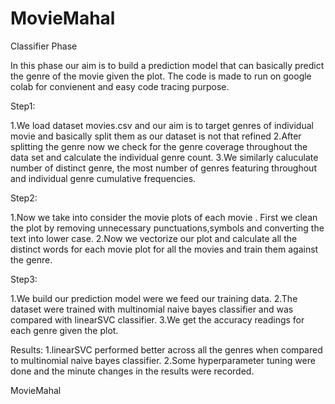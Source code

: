 # MovieMahal
Classifier Phase

In this phase our aim is to build a prediction model that can basically predict the genre of the movie given the plot.
The code is made to run on google colab for convienent and easy code tracing purpose.

Step1:

1.We load dataset movies.csv and our aim is to target genres of individual movie and basically split them as our dataset is not that refined
2.After splitting the genre now we check for the genre coverage throughout the data set and calculate the individual genre count.
3.We similarly caluculate number of distinct genre, the most number of genres featuring throughout and individual genre cumulative frequencies.

Step2:

1.Now we take into consider the movie plots of each movie . First we clean the plot by removing unnecessary punctuations,symbols and converting the text into lower case.
2.Now we vectorize our plot and calculate all the distinct words for each movie plot for all the movies and train them against the genre.

Step3:

1.We build our prediction model were we feed our training data.
2.The dataset were trained with multinomial naive bayes classifier and was compared with linearSVC classifier.
3.We get the accuracy readings for each genre given the plot.


Results:
1.linearSVC performed better across all the genres when compared to multinomial naive bayes classifier.
2.Some hyperparameter tuning were done and the minute changes in the results were recorded.

MovieMahal
